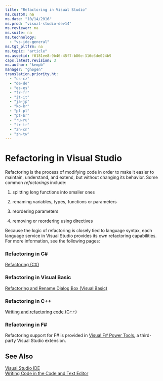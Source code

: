 ```yaml
---
title: "Refactoring in Visual Studio"
ms.custom: na
ms.date: "10/14/2016"
ms.prod: "visual-studio-dev14"
ms.reviewer: na
ms.suite: na
ms.technology: 
  - "vs-ide-general"
ms.tgt_pltfrm: na
ms.topic: "article"
ms.assetid: f0181ee8-9b46-45f7-b86e-316e3de024b9
caps.latest.revision: 3
ms.author: "kempb"
manager: "ghogen"
translation.priority.ht: 
  - "cs-cz"
  - "de-de"
  - "es-es"
  - "fr-fr"
  - "it-it"
  - "ja-jp"
  - "ko-kr"
  - "pl-pl"
  - "pt-br"
  - "ru-ru"
  - "tr-tr"
  - "zh-cn"
  - "zh-tw"
---
```

# Refactoring in Visual Studio
Refactoring is the process of modifying code in order to make it easier to maintain, understand, and extend, but without changing its behavior. Some common *refactorings* include:  
  
1.  splitting long functions into smaller ones  
  
2.  renaming variables, types, functions or parameters  
  
3.  reordering parameters  
  
4.  removing or reordering using directives  
  
 Because the logic of refactoring is closely tied to language syntax, each language service in Visual Studio provides its own refactoring capabilities. For more information, see the following pages:  
  
### Refactoring in C#  
 [Refactoring (C#)](../Topic/Refactoring%20\(C%23\).md)  
  
### Refactoring in Visual Basic  
 [Refactoring and Rename Dialog Box (Visual Basic)](../Topic/Refactoring%20and%20Rename%20Dialog%20Box%20\(Visual%20Basic\).md)  
  
### Refactoring in C++  
 [Writing and refactoring code (C++)](../Topic/Writing%20and%20refactoring%20code%20\(C++\).md)  
  
### Refactoring in F#  
 Refactoring support for F# is provided in [Visual F# Power Tools](https://visualstudiogallery.msdn.microsoft.com/136b942e-9f2c-4c0b-8bac-86d774189cff), a third-party Visual Studio extension.  
  
## See Also  
 [Visual Studio IDE](../ide/visual-studio-ide.md)   
 [Writing Code in the Code and Text Editor](../ide/writing-code-in-the-code-and-text-editor.md)